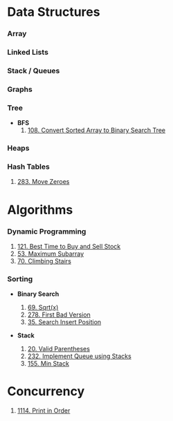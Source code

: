 # Data Structures

### Array

### Linked Lists

### Stack / Queues

### Graphs

### Tree

* **BFS**
  1. [108. Convert Sorted Array to Binary Search Tree](/Data_Structures/Tree/108.java)

### Heaps

### Hash Tables
  1. [283. Move Zeroes](Data_Structures/Hash_Tables/283.java)

# Algorithms

### Dynamic Programming

  1. [121. Best Time to Buy and Sell Stock](/Algorithms/Dynamic_Programming/121.java)
  2. [53. Maximum Subarray](/Algorithms/Dynamic_Programming/53.java)
  3. [70. Climbing Stairs](/Algorithms/Dynamic_Programming/70.java)

### Sorting

* **Binary Search**
  1. [69. Sqrt(x)](/Algorithms/Sorting/Binary_Search/69.java)
  2. [278. First Bad Version](/Algorithms/Sorting/Binary_Search/278.java)
  3. [35. Search Insert Position](/Algorithms/Sorting/Binary_Search/35.java)

* **Stack**
  1. [20. Valid Parentheses](/Algorithms/Stack/20.java)
  2. [232. Implement Queue using Stacks](/Algorithms/Stack/232.java)
  3. [155. Min Stack](/Algorithms/Stack/155.java)

# Concurrency
  1. [1114. Print in Order](/Concurrency/1114.java)
